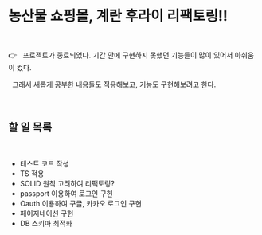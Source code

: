 <br>

# 농산물 쇼핑몰, 계란 후라이 리팩토링!!

<br>

👉 &nbsp; 프로젝트가 종료되었다. 기간 안에 구현하지 못했던 기능들이 많이 있어서 아쉬움이 컸다.

&nbsp; 그래서 새롭게 공부한 내용들도 적용해보고, 기능도 구현해보려고 한다.

<br>

## 할 일 목록

<br>

- 테스트 코드 작성
- TS 적용
- SOLID 원칙 고려하여 리팩토링?
- passport 이용하여 로그인 구현
- Oauth 이용하여 구글, 카카오 로그인 구현
- 페이지네이션 구현
- DB 스키마 최적화
